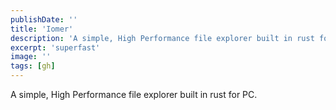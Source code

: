 ```yaml
---
publishDate: ''
title: 'Iomer'
description: 'A simple, High Performance file explorer built in rust for PC.'
excerpt: 'superfast'
image: ''
tags: [gh]
---
```


A simple, High Performance file explorer built in rust for PC.